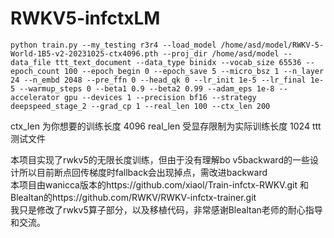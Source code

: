 # RWKV5-infctxLM
```
python train.py --my_testing r3r4 --load_model /home/asd/model/RWKV-5-World-1B5-v2-20231025-ctx4096.pth --proj_dir /home/asd/model --data_file ttt_text_document --data_type binidx --vocab_size 65536 --epoch_count 100 --epoch_begin 0 --epoch_save 5 --micro_bsz 1 --n_layer 24 --n_embd 2048 --pre_ffn 0 --head_qk 0 --lr_init 1e-5 --lr_final 1e-5 --warmup_steps 0 --beta1 0.9 --beta2 0.99 --adam_eps 1e-8 --accelerator gpu --devices 1 --precision bf16 --strategy deepspeed_stage_2 --grad_cp 1 --real_len 100 --ctx_len 200
```
ctx_len 为你想要的训练长度  4096
real_len 受显存限制为实际训练长度 1024
ttt 测试文件

本项目实现了rwkv5的无限长度训练，但由于没有理解bo v5backward的一些设计所以目前断点回传梯度时fallback会出现掉点，需改进backward  
本项目由wanicca版本的https://github.com/xiaol/Train-infctx-RWKV.git  和Blealtan的https://github.com/RWKV/RWKV-infctx-trainer.git  
我只是修改了rwkv5算子部分，以及移植代码，非常感谢Blealtan老师的耐心指导和交流。
